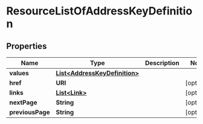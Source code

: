 

# ResourceListOfAddressKeyDefinition


## Properties

| Name | Type | Description | Notes |
|------------ | ------------- | ------------- | -------------|
|**values** | [**List&lt;AddressKeyDefinition&gt;**](AddressKeyDefinition.md) |  |  |
|**href** | **URI** |  |  [optional] |
|**links** | [**List&lt;Link&gt;**](Link.md) |  |  [optional] |
|**nextPage** | **String** |  |  [optional] |
|**previousPage** | **String** |  |  [optional] |



